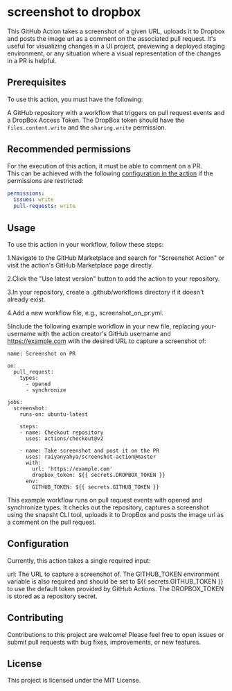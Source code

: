 # screenshot to dropbox
This GitHub Action takes a screenshot of a given URL, uploads it to Dropbox and posts the image url as a comment on the associated pull request. It's useful for visualizing changes in a UI project, previewing a deployed staging environment, or any situation where a visual representation of the changes in a PR is helpful.

## Prerequisites
To use this action, you must have the following:

A GitHub repository with a workflow that triggers on pull request events and a DropBox Access Token. The DropBox token should have the `files.content.write` and the `sharing.write` permission.

## Recommended permissions

For the execution of this action, it must be able to comment on a PR.  
This can be achieved with the following [configuration in the action](https://docs.github.com/en/actions/reference/workflow-syntax-for-github-actions#permissions) if the permissions are restricted:

```yaml
permissions:
  issues: write
  pull-requests: write
```

## Usage
To use this action in your workflow, follow these steps:

1.Navigate to the GitHub Marketplace and search for "Screenshot Action" or visit the action's GitHub Marketplace page directly.

2.Click the "Use latest version" button to add the action to your repository.

3.In your repository, create a .github/workflows directory if it doesn't already exist.

4.Add a new workflow file, e.g., screenshot_on_pr.yml.

5Include the following example workflow in your new file, replacing your-username with the action creator's GitHub username and https://example.com with the desired URL to capture a screenshot of:

```
name: Screenshot on PR

on:
  pull_request:
    types:
      - opened
      - synchronize

jobs:
  screenshot:
    runs-on: ubuntu-latest

    steps:
    - name: Checkout repository
      uses: actions/checkout@v2

    - name: Take screenshot and post it on the PR
      uses: raiyanyahya/screenshot-action@master
      with:
        url: 'https://example.com'
        dropbox_token: ${{ secrets.DROPBOX_TOKEN }}
      env:
        GITHUB_TOKEN: ${{ secrets.GITHUB_TOKEN }}
```
This example workflow runs on pull request events with opened and synchronize types. It checks out the repository, captures a screenshot using the snapsht CLI tool, uploads it to DropBox and posts the image url as a comment on the pull request.

## Configuration
Currently, this action takes a single required input:

url: The URL to capture a screenshot of.
The GITHUB_TOKEN environment variable is also required and should be set to ${{ secrets.GITHUB_TOKEN }} to use the default token provided by GitHub Actions.
The DROPBOX_TOKEN is stored as a repository secret.

## Contributing
Contributions to this project are welcome! Please feel free to open issues or submit pull requests with bug fixes, improvements, or new features.

## License
This project is licensed under the MIT License.
